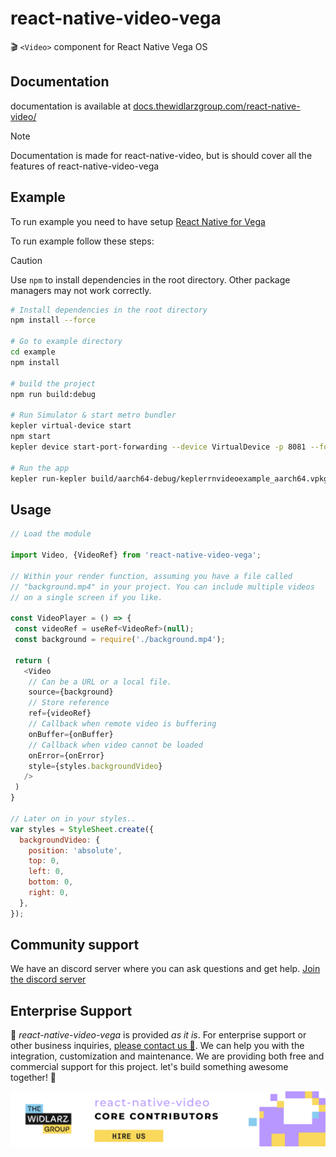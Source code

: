 # react-native-video-vega

🎬 `<Video>` component for React Native Vega OS

## Documentation

documentation is available at [docs.thewidlarzgroup.com/react-native-video/](https://docs.thewidlarzgroup.com/react-native-video/)

> [!NOTE]
> Documentation is made for react-native-video, but is should cover all the features of react-native-video-vega

## Example

To run example you need to have setup [React Native for Vega](https://developer.amazon.com/docs/vega/0.21/vega-develop.html)

To run example follow these steps:

> [!CAUTION]
> Use `npm` to install dependencies in the root directory. Other package managers may not work correctly.

```bash
# Install dependencies in the root directory
npm install --force

# Go to example directory
cd example
npm install

# build the project
npm run build:debug

# Run Simulator & start metro bundler
kepler virtual-device start
npm start
kepler device start-port-forwarding --device VirtualDevice -p 8081 --forward false

# Run the app
kepler run-kepler build/aarch64-debug/keplerrnvideoexample_aarch64.vpkg com.anonymous.rnvexample.main -d VirtualDevice
```

## Usage

```javascript
// Load the module

import Video, {VideoRef} from 'react-native-video-vega';

// Within your render function, assuming you have a file called
// "background.mp4" in your project. You can include multiple videos
// on a single screen if you like.

const VideoPlayer = () => {
 const videoRef = useRef<VideoRef>(null);
 const background = require('./background.mp4');

 return (
   <Video 
    // Can be a URL or a local file.
    source={background}
    // Store reference  
    ref={videoRef}
    // Callback when remote video is buffering                                      
    onBuffer={onBuffer}
    // Callback when video cannot be loaded              
    onError={onError}               
    style={styles.backgroundVideo}
   />
 )
}

// Later on in your styles..
var styles = StyleSheet.create({
  backgroundVideo: {
    position: 'absolute',
    top: 0,
    left: 0,
    bottom: 0,
    right: 0,
  },
});
```

## Community support

We have an discord server where you can ask questions and get help. [Join the discord server](https://discord.gg/WXuM4Tgb9X)

## Enterprise Support

<p>
  📱 <i>react-native-video-vega</i> is provided <i>as it is</i>. For enterprise support or other business inquiries, <a href="https://www.thewidlarzgroup.com/?utm_source=rnvvega&utm_medium=readme#Contact">please contact us 🤝</a>. We can help you with the integration, customization and maintenance. We are providing both free and commercial support for this project. let's build something awesome together! 🚀
</p>
<a href="https://www.thewidlarzgroup.com/?utm_source=rnv&utm_medium=readme">
  <picture>
    <source media="(prefers-color-scheme: dark)" srcset="./docs/assets/baners/twg-dark.png" />
    <source media="(prefers-color-scheme: light)" srcset="./docs/assets/baners/twg-light.png" />
    <img alt="TheWidlarzGroup" src="./docs/assets/baners/twg-light.png" />
  </picture>
</a>
